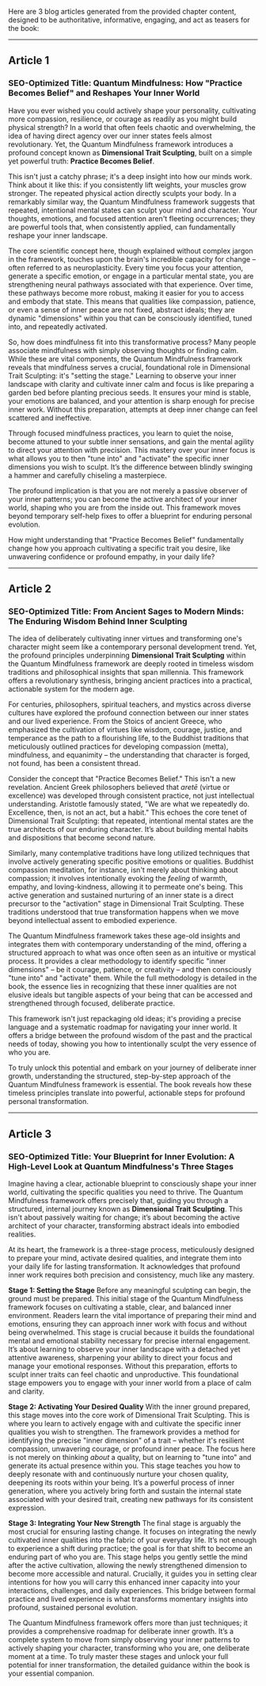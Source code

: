 Here are 3 blog articles generated from the provided chapter content, designed to be authoritative, informative, engaging, and act as teasers for the book:

---

## Article 1

### **SEO-Optimized Title: Quantum Mindfulness: How "Practice Becomes Belief" and Reshapes Your Inner World**

Have you ever wished you could actively shape your personality, cultivating more compassion, resilience, or courage as readily as you might build physical strength? In a world that often feels chaotic and overwhelming, the idea of having direct agency over our inner states feels almost revolutionary. Yet, the Quantum Mindfulness framework introduces a profound concept known as **Dimensional Trait Sculpting**, built on a simple yet powerful truth: **Practice Becomes Belief**.

This isn't just a catchy phrase; it's a deep insight into how our minds work. Think about it like this: if you consistently lift weights, your muscles grow stronger. The repeated physical action directly sculpts your body. In a remarkably similar way, the Quantum Mindfulness framework suggests that repeated, intentional mental states can sculpt your mind and character. Your thoughts, emotions, and focused attention aren't fleeting occurrences; they are powerful tools that, when consistently applied, can fundamentally reshape your inner landscape.

The core scientific concept here, though explained without complex jargon in the framework, touches upon the brain's incredible capacity for change – often referred to as neuroplasticity. Every time you focus your attention, generate a specific emotion, or engage in a particular mental state, you are strengthening neural pathways associated with that experience. Over time, these pathways become more robust, making it easier for you to access and embody that state. This means that qualities like compassion, patience, or even a sense of inner peace are not fixed, abstract ideals; they are dynamic "dimensions" within you that can be consciously identified, tuned into, and repeatedly activated.

So, how does mindfulness fit into this transformative process? Many people associate mindfulness with simply observing thoughts or finding calm. While these are vital components, the Quantum Mindfulness framework reveals that mindfulness serves a crucial, foundational role in Dimensional Trait Sculpting: it's "setting the stage." Learning to observe your inner landscape with clarity and cultivate inner calm and focus is like preparing a garden bed before planting precious seeds. It ensures your mind is stable, your emotions are balanced, and your attention is sharp enough for precise inner work. Without this preparation, attempts at deep inner change can feel scattered and ineffective.

Through focused mindfulness practices, you learn to quiet the noise, become attuned to your subtle inner sensations, and gain the mental agility to direct your attention with precision. This mastery over your inner focus is what allows you to then "tune into" and "activate" the specific inner dimensions you wish to sculpt. It’s the difference between blindly swinging a hammer and carefully chiseling a masterpiece.

The profound implication is that you are not merely a passive observer of your inner patterns; you can become the active architect of your inner world, shaping who you are from the inside out. This framework moves beyond temporary self-help fixes to offer a blueprint for enduring personal evolution.

How might understanding that "Practice Becomes Belief" fundamentally change how you approach cultivating a specific trait you desire, like unwavering confidence or profound empathy, in your daily life?

---

## Article 2

### **SEO-Optimized Title: From Ancient Sages to Modern Minds: The Enduring Wisdom Behind Inner Sculpting**

The idea of deliberately cultivating inner virtues and transforming one's character might seem like a contemporary personal development trend. Yet, the profound principles underpinning **Dimensional Trait Sculpting** within the Quantum Mindfulness framework are deeply rooted in timeless wisdom traditions and philosophical insights that span millennia. This framework offers a revolutionary synthesis, bringing ancient practices into a practical, actionable system for the modern age.

For centuries, philosophers, spiritual teachers, and mystics across diverse cultures have explored the profound connection between our inner states and our lived experience. From the Stoics of ancient Greece, who emphasized the cultivation of virtues like wisdom, courage, justice, and temperance as the path to a flourishing life, to the Buddhist traditions that meticulously outlined practices for developing compassion (metta), mindfulness, and equanimity – the understanding that character is forged, not found, has been a consistent thread.

Consider the concept that "Practice Becomes Belief." This isn't a new revelation. Ancient Greek philosophers believed that *aretē* (virtue or excellence) was developed through consistent practice, not just intellectual understanding. Aristotle famously stated, "We are what we repeatedly do. Excellence, then, is not an act, but a habit." This echoes the core tenet of Dimensional Trait Sculpting: that repeated, intentional mental states are the true architects of our enduring character. It’s about building mental habits and dispositions that become second nature.

Similarly, many contemplative traditions have long utilized techniques that involve actively generating specific positive emotions or qualities. Buddhist compassion meditation, for instance, isn't merely about thinking about compassion; it involves intentionally evoking the *feeling* of warmth, empathy, and loving-kindness, allowing it to permeate one's being. This active generation and sustained nurturing of an inner state is a direct precursor to the "activation" stage in Dimensional Trait Sculpting. These traditions understood that true transformation happens when we move beyond intellectual assent to embodied experience.

The Quantum Mindfulness framework takes these age-old insights and integrates them with contemporary understanding of the mind, offering a structured approach to what was once often seen as an intuitive or mystical process. It provides a clear methodology to identify specific "inner dimensions" – be it courage, patience, or creativity – and then consciously "tune into" and "activate" them. While the full methodology is detailed in the book, the essence lies in recognizing that these inner qualities are not elusive ideals but tangible aspects of your being that can be accessed and strengthened through focused, deliberate practice.

This framework isn't just repackaging old ideas; it's providing a precise language and a systematic roadmap for navigating your inner world. It offers a bridge between the profound wisdom of the past and the practical needs of today, showing you how to intentionally sculpt the very essence of who you are.

To truly unlock this potential and embark on your journey of deliberate inner growth, understanding the structured, step-by-step approach of the Quantum Mindfulness framework is essential. The book reveals how these timeless principles translate into powerful, actionable steps for profound personal transformation.

---

## Article 3

### **SEO-Optimized Title: Your Blueprint for Inner Evolution: A High-Level Look at Quantum Mindfulness's Three Stages**

Imagine having a clear, actionable blueprint to consciously shape your inner world, cultivating the specific qualities you need to thrive. The Quantum Mindfulness framework offers precisely that, guiding you through a structured, internal journey known as **Dimensional Trait Sculpting**. This isn't about passively waiting for change; it’s about becoming the active architect of your character, transforming abstract ideals into embodied realities.

At its heart, the framework is a three-stage process, meticulously designed to prepare your mind, activate desired qualities, and integrate them into your daily life for lasting transformation. It acknowledges that profound inner work requires both precision and consistency, much like any mastery.

**Stage 1: Setting the Stage**
Before any meaningful sculpting can begin, the ground must be prepared. This initial stage of the Quantum Mindfulness framework focuses on cultivating a stable, clear, and balanced inner environment. Readers learn the vital importance of preparing their mind and emotions, ensuring they can approach inner work with focus and without being overwhelmed. This stage is crucial because it builds the foundational mental and emotional stability necessary for precise internal engagement. It’s about learning to observe your inner landscape with a detached yet attentive awareness, sharpening your ability to direct your focus and manage your emotional responses. Without this preparation, efforts to sculpt inner traits can feel chaotic and unproductive. This foundational stage empowers you to engage with your inner world from a place of calm and clarity.

**Stage 2: Activating Your Desired Quality**
With the inner ground prepared, this stage moves into the core work of Dimensional Trait Sculpting. This is where you learn to actively engage with and cultivate the specific inner qualities you wish to strengthen. The framework provides a method for identifying the precise "inner dimension" of a trait – whether it's resilient compassion, unwavering courage, or profound inner peace. The focus here is not merely on thinking *about* a quality, but on learning to "tune into" and generate its actual presence within you. This stage teaches you how to deeply resonate with and continuously nurture your chosen quality, deepening its roots within your being. It’s a powerful process of inner generation, where you actively bring forth and sustain the internal state associated with your desired trait, creating new pathways for its consistent expression.

**Stage 3: Integrating Your New Strength**
The final stage is arguably the most crucial for ensuring lasting change. It focuses on integrating the newly cultivated inner qualities into the fabric of your everyday life. It’s not enough to experience a shift during practice; the goal is for that shift to become an enduring part of who you are. This stage helps you gently settle the mind after the active cultivation, allowing the newly strengthened dimension to become more accessible and natural. Crucially, it guides you in setting clear intentions for how you will carry this enhanced inner capacity into your interactions, challenges, and daily experiences. This bridge between formal practice and lived experience is what transforms momentary insights into profound, sustained personal evolution.

The Quantum Mindfulness framework offers more than just techniques; it provides a comprehensive roadmap for deliberate inner growth. It’s a complete system to move from simply observing your inner patterns to actively shaping your character, transforming who you are, one deliberate moment at a time. To truly master these stages and unlock your full potential for inner transformation, the detailed guidance within the book is your essential companion.
